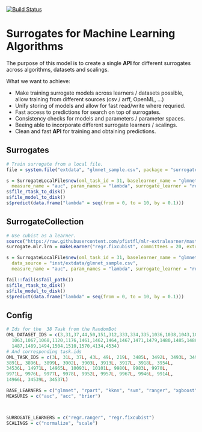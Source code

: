 [![Build Status](https://travis-ci.com/compstat-lmu/surrogates.svg?branch=master)](https://travis-ci.com/compstat-lmu/surrogates)

# Surrogates for Machine Learning Algorithms

The purpose of this model is to create a single **API** for different surrogates across algorithms, datasets and scalings.

What we want to achieve:
- Make training surrogate models across learners / datasets possible, allow training from different sources
  (csv / arff, OpenML, ...)
- Unify storing of models and allow for fast read/write where requried.
- Fast access to predictions for search on top of surrogates.
- Consistency checks for models and parameters / parameter spaces.
- Beeing able to incorporate different surrogate learners / scalings.
- Clean and fast **API** for training and obtaining predictions.


## Surrogates

```r
# Train surrogate from a local file.
file = system.file("extdata", "glmnet_sample.csv", package = "surrogates")

s = SurrogateLocalFile$new(oml_task_id = 31, baselearner_name = "glmnet", data_source = file,
  measure_name = "auc", param_names = "lambda", surrogate_learner = "regr.ranger")
s$file_rtask_to_disk()
s$file_model_to_disk()
s$predict(data.frame("lambda" = seq(from = 0, to = 10, by = 0.1)))
```
## SurrogateCollection

```r
# Use cubist as a learner.
source("https://raw.githubusercontent.com/pfistfl/mlr-extralearner/master/R/RLearner_regr_fixcubist.R")
surrogate.mlr.lrn = makeLearner("regr.fixcubist", committees = 20, extrapolation = 20)

s = SurrogateLocalFile$new(oml_task_id = 31, baselearner_name = "glmnet",
  data_source = "inst/extdata/glmnet_sample.csv",
  measure_name = "auc", param_names = "lambda", surrogate_learner = "regr.ranger")

fail::fail(s$fail_path())
s$file_rtask_to_disk()
s$file_model_to_disk()
s$predict(data.frame("lambda" = seq(from = 0, to = 10, by = 0.1)))
```


## Config

```r
# Ids for the  38 Task from the RandomBot
OML_DATASET_IDS = c(3,31,37,44,50,151,312,333,334,335,1036,1038,1043,1046,1049,1050,
  1063,1067,1068,1120,1176,1461,1462,1464,1467,1471,1479,1480,1485,1486,
  1487,1489,1494,1504,1510,1570,4134,4534)
# And corresponding task.ids
OML_TASK_IDS = c(3L, 31L, 37L, 43L, 49L, 219L, 3485L, 3492L, 3493L, 3494L, 3889L,
3891L, 3896L, 3899L, 3902L, 3903L, 3913L, 3917L, 3918L, 3954L,
34536L, 14971L, 14965L, 10093L, 10101L, 9980L, 9983L, 9970L,
9971L, 9976L, 9977L, 9978L, 9952L, 9957L, 9967L, 9946L, 9914L,
14966L, 34539L, 34537L)

BASE_LEARNERS = c("glmnet", "rpart", "kknn", "svm", "ranger", "xgboost")
MEASURES = c("auc", "acc", "brier")



SURROGATE_LEARNERS = c("regr.ranger", "regr.fixcubist")
SCALINGS = c("normalize", "scale")

```



